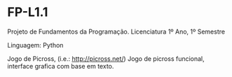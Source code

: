 
# FP-L1.1
Projeto de Fundamentos da Programação.
Licenciatura 1º Ano, 1º Semestre

Linguagem: Python

Jogo de Picross, (i.e.: http://picross.net/)
  Jogo de picross funcional, interface grafica com base em texto.
